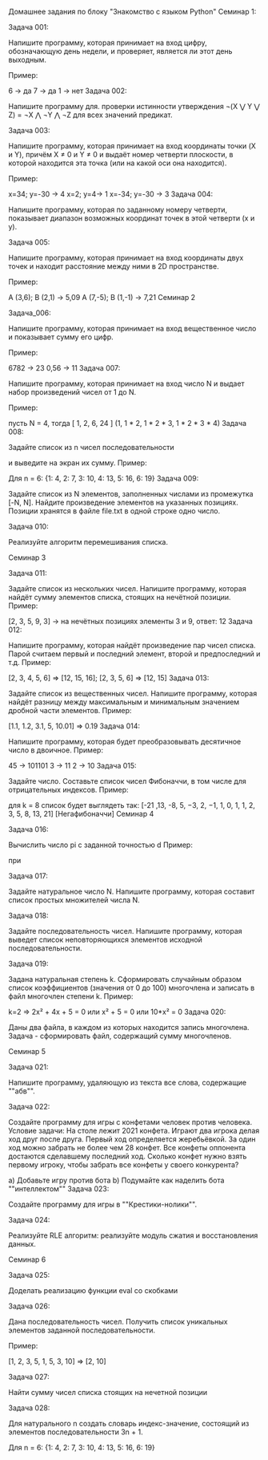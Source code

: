 Домашнее задания по блоку "Знакомство с языком Python"
Семинар 1:

Задача 001:

Напишите программу, которая принимает на вход цифру, обозначающую день недели, и проверяет, является ли этот день выходным.

Пример:

6 -> да
7 -> да
1 -> нет
Задача 002:

Напишите программу для. проверки истинности утверждения ¬(X ⋁ Y ⋁ Z) = ¬X ⋀ ¬Y ⋀ ¬Z для всех значений предикат.

Задача 003:

Напишите программу, которая принимает на вход координаты точки (X и Y), причём X ≠ 0 и Y ≠ 0 и выдаёт номер четверти плоскости, в которой находится эта точка (или на какой оси она находится).

Пример:

x=34; y=-30 -> 4
x=2; y=4-> 1
x=-34; y=-30 -> 3
Задача 004:

Напишите программу, которая по заданному номеру четверти, показывает диапазон возможных координат точек в этой четверти (x и y).

Задача 005:

Напишите программу, которая принимает на вход координаты двух точек и находит расстояние между ними в 2D пространстве.

Пример:

A (3,6); B (2,1) -> 5,09
A (7,-5); B (1,-1) -> 7,21
Семинар 2

Задача_006:

Напишите программу, которая принимает на вход вещественное число и показывает сумму его цифр.

Пример:

6782 -> 23
0,56 -> 11
Задача 007:

Напишите программу, которая принимает на вход число N и выдает набор произведений чисел от 1 до N.

Пример:

пусть N = 4, тогда [ 1, 2, 6, 24 ] (1, 1 * 2, 1 * 2 * 3, 1 * 2 * 3 * 4)
Задача 008:

Задайте список из n чисел последовательности 
 
 и выведите на экран их сумму. Пример:

Для n = 6: {1: 4, 2: 7, 3: 10, 4: 13, 5: 16, 6: 19}
Задача 009:

Задайте список из N элементов, заполненных числами из промежутка [-N, N]. Найдите произведение элементов на указанных позициях. Позиции хранятся в файле file.txt в одной строке одно число.

Задача 010:

Реализуйте алгоритм перемешивания списка.

Семинар 3

Задача 011:

Задайте список из нескольких чисел. Напишите программу, которая найдёт сумму элементов списка, стоящих на нечётной позиции. Пример:

[2, 3, 5, 9, 3] -> на нечётных позициях элементы 3 и 9, ответ: 12
Задача 012:

Напишите программу, которая найдёт произведение пар чисел списка. Парой считаем первый и последний элемент, второй и предпоследний и т.д. Пример:

[2, 3, 4, 5, 6] => [12, 15, 16];
[2, 3, 5, 6] => [12, 15]
Задача 013:

Задайте список из вещественных чисел. Напишите программу, которая найдёт разницу между максимальным и минимальным значением дробной части элементов. Пример:

[1.1, 1.2, 3.1, 5, 10.01] => 0.19
Задача 014:

Напишите программу, которая будет преобразовывать десятичное число в двоичное. Пример:

45 -> 101101
3 -> 11
2 -> 10
Задача 015:

Задайте число. Составьте список чисел Фибоначчи, в том числе для отрицательных индексов. Пример:

для k = 8 список будет выглядеть так: [-21 ,13, -8, 5, −3, 2, −1, 1, 0, 1, 1, 2, 3, 5, 8, 13, 21] [Негафибоначчи]
Семинар 4

Задача 016:

Вычислить число pi c заданной точностью d Пример:

при 


Задача 017:

Задайте натуральное число N. Напишите программу, которая составит список простых множителей числа N.

Задача 018:

Задайте последовательность чисел. Напишите программу, которая выведет список неповторяющихся элементов исходной последовательности.

Задача 019:

Задана натуральная степень k. Сформировать случайным образом список коэффициентов (значения от 0 до 100) многочлена и записать в файл многочлен степени k. Пример:

k=2 => 2x² + 4x + 5 = 0 или x² + 5 = 0 или 10*x² = 0
Задача 020:

Даны два файла, в каждом из которых находится запись многочлена. Задача - сформировать файл, содержащий сумму многочленов.

Семинар 5

Задача 021:

Напишите программу, удаляющую из текста все слова, содержащие ""абв"".

Задача 022:

Создайте программу для игры с конфетами человек против человека. Условие задачи: На столе лежит 2021 конфета. Играют два игрока делая ход друг после друга. Первый ход определяется жеребьёвкой. За один ход можно забрать не более чем 28 конфет. Все конфеты оппонента достаются сделавшему последний ход. Сколько конфет нужно взять первому игроку, чтобы забрать все конфеты у своего конкурента?

a) Добавьте игру против бота
b) Подумайте как наделить бота ""интеллектом""
Задача 023:

Создайте программу для игры в ""Крестики-нолики"".

Задача 024:

Реализуйте RLE алгоритм: реализуйте модуль сжатия и восстановления данных.

Семинар 6

Задача 025:

Доделать реализацию функции eval со скобками

Задача 026:

Дана последовательность чисел. Получить список уникальных элементов заданной последовательности.

Пример:

[1, 2, 3, 5, 1, 5, 3, 10] => [2, 10]

Задача 027:

Найти сумму чисел списка стоящих на нечетной позиции

Задача 028:

Для натурального n создать словарь индекс-значение, состоящий из элементов последовательности 3n + 1.

Для n = 6: {1: 4, 2: 7, 3: 10, 4: 13, 5: 16, 6: 19}